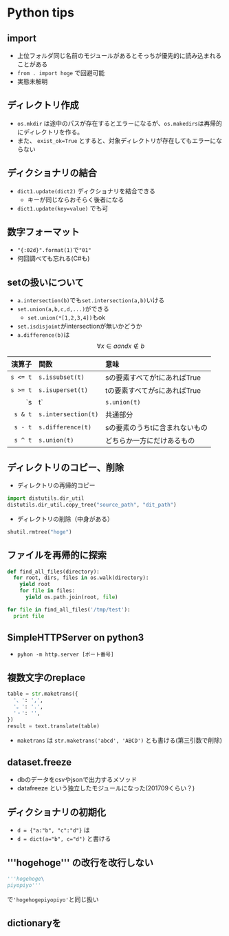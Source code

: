 # Python tips

## import

* 上位フォルダ同じ名前のモジュールがあるとそっちが優先的に読み込まれることがある
* `from . import hoge` で回避可能
* 実態未解明

## ディレクトリ作成

* `os.mkdir` は途中のパスが存在するとエラーになるが、`os.makedirs`は再帰的にディレクトリを作る。
* また、 `exist_ok=True` とすると、対象ディレクトリが存在してもエラーにならない

## ディクショナリの結合

* `dict1.update(dict2)` ディクショナリを結合できる
  * キーが同じならおそらく後者になる
* `dict1.update(key=value)` でも可

## 数字フォーマット

* `"{:02d}".format(1)`で`"01"`
* 何回調べても忘れる(C#も)

## setの扱いについて

* `a.intersection(b)`でも`set.intersection(a,b)`いける
* `set.union(a,b,c,d,...)`ができる
  * `set.union(*[1,2,3,4])`もok
* `set.isdisjoint`がintersectionが無いかどうか
* `a.difference(b)`は $$\forall x \in a and x \not\in b$$

|演算子|関数|意味|
|--:|:--|:--|
|`s <= t`|`s.issubset(t)`|sの要素すべてがtにあればTrue|
|`s >= t`|`s.isuperset(t)`|tの要素すべてがsにあればTrue||
|`s | t`|`s.union(t)`|和集合|
|`s & t`|`s.intersection(t)`|共通部分|
|`s - t`|`s.difference(t)`|sの要素のうちtに含まれないもの|
|`s ^ t`|`s.union(t)`|どちらか一方にだけあるもの|

## ディレクトリのコピー、削除

* ディレクトリの再帰的コピー

```python
import distutils.dir_util
distutils.dir_util.copy_tree("source_path", "dit_path")
```

* ディレクトリの削除（中身がある）

```python
shutil.rmtree("hoge")
```

## ファイルを再帰的に探索

```python
def find_all_files(directory):
  for root, dirs, files in os.walk(directory):
    yield root
    for file in files:
      yield os.path.join(root, file)

for file in find_all_files('/tmp/test'):
  print file
```

## SimpleHTTPServer on python3

* `pyhon -m http.server [ポート番号]`

## 複数文字のreplace

```python
table = str.maketrans({
  '、': ',',
  '。': '.',
  '・': '',
})
result = text.translate(table)
```

* `maketrans` は `str.maketrans('abcd', 'ABCD')` とも書ける(第三引数で削除)

## dataset.freeze

* dbのデータをcsvやjsonで出力するメソッド
* datafreeze という独立したモジュールになった(201709くらい？)

## ディクショナリの初期化

* `d = {"a:"b", "c":"d"}` は
* `d = dict(a="b", c="d")` と書ける

## '''hogehoge''' の改行を改行しない

```python
'''hogehoge\
piyopiyo'''
```

で`'hogehogepiyopiyo'`と同じ扱い

## dictionaryを